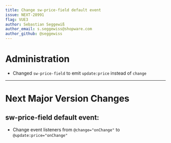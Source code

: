 ```yaml
---
title: Change sw-price-field default event
issue: NEXT-28991
flag: VUE3
author: Sebastian Seggewiß
author_email: s.seggewiss@shopware.com
author_github: @seggewiss
---
```

# Administration
* Changed `sw-price-field` to emit `update:price` instead of `change`
___
# Next Major Version Changes
## sw-price-field default event:
* Change event listeners from `@change="onChange"` to `@update:price="onChange"`